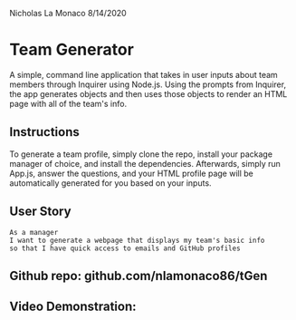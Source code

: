 Nicholas La Monaco
8/14/2020

# Team Generator

A simple, command line application that takes in user inputs about team members through Inquirer using Node.js. Using the prompts from Inquirer, the app generates objects and then uses those objects to render an HTML page with all of the team's info.   

## Instructions
To generate a team profile, simply clone the repo, install your package manager of choice, and install the dependencies. Afterwards, simply run App.js, answer the questions, and your HTML profile page will be automatically generated for you based on your inputs.

## User Story
```
As a manager
I want to generate a webpage that displays my team's basic info
so that I have quick access to emails and GitHub profiles
```

## Github repo: github.com/nlamonaco86/tGen

## Video Demonstration:

